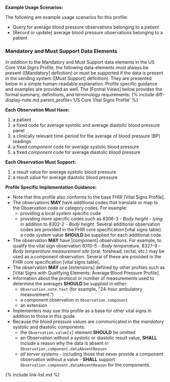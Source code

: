
**Example Usage Scenarios:**

The following are example usage scenarios for this profile:

- Query for average blood pressure observations belonging to a patient
- [Record or update] average blood pressure observations belonging to a patient

### Mandatory and Must Support Data Elements

*In addition* to the Mandatory and Must Support data elements in the US Core Vital Signs Profile, the following data-elements must always be present ([Mandatory] definition) or must be supported if the data is present in the sending system ([Must Support] definition). They are presented below in a simple human-readable explanation. Profile specific guidance and examples are provided as well.  The [Formal Views] below provides the  formal summary, definitions, and terminology requirements.  {% include diff-display-note.md parent_profile='US Core Vital Signs Profile' %}

**Each Observation Must Have:**

1.  a patient
1.  a fixed code for average systolic and average diastolic blood pressure panel
2.  a clinically relevant time-period for the average of blood pressure (BP) readings
3.  a fixed *component* code for average systolic blood pressure
4.  a fixed *component* code for average diastolic blood pressure

**Each Observation Must Support:**

1.  a result value for average systolic blood pressure
2.  a result value for average diastolic blood pressure

**Profile Specific Implementation Guidance:**

- Note that this profile also conforms to the base FHIR [Vital Signs Profile].
- The observations **MAY** have additional codes that translate or map to the Observation code or category codes. For example:
   -  providing a local system specific code
   -  providing more specific codes such as 8306-3 - *Body height - lying* in addition to 8302-2 - *Body height*.  Several additional observation codes are provided in the FHIR core specification [vital signs table].
  a code system value **SHOULD** be supplied for each additional code.
- The observation **MAY** have [component] observations. For example, to qualify the vital sign observation 8310-5 - *Body temperature*, 8327-9 - *Body temperature measurement site* (oral, forehead, rectal, etc.) may be used as a component observation. Several of these are provided in the FHIR core specification [vital signs table].
- The observation **MAY** use [extensions] defined by other profiles such as [Vital Signs with Qualifying Elements: Average Blood Pressure Profile].
- Information about the protocol or number of measurements used to determine the averages **SHOULD** be supplied in either:
  - `Observation.note.text` (for example, "24-hour ambulatory measurement.")
  - a component observation in `Observation.component`
  - an extension
- Implementers may use this profile as a base for other vital signs in addition to those in this guide.
- Because the blood pressure values are communicated in the *mandatory* systolic and diastolic components:
  - the `Observation.value[x]` element **SHOULD** be omitted
  - an Observation without a systolic or diastolic result value, **SHALL** include a reason why the data is absent in `Observation.component.dataAbsentReason`
  - *all server systems* - including those that never provide a component observation without a value - **SHALL** support `Observation.component.dataAbsentReason` for the components.


{% include link-list.md %}
